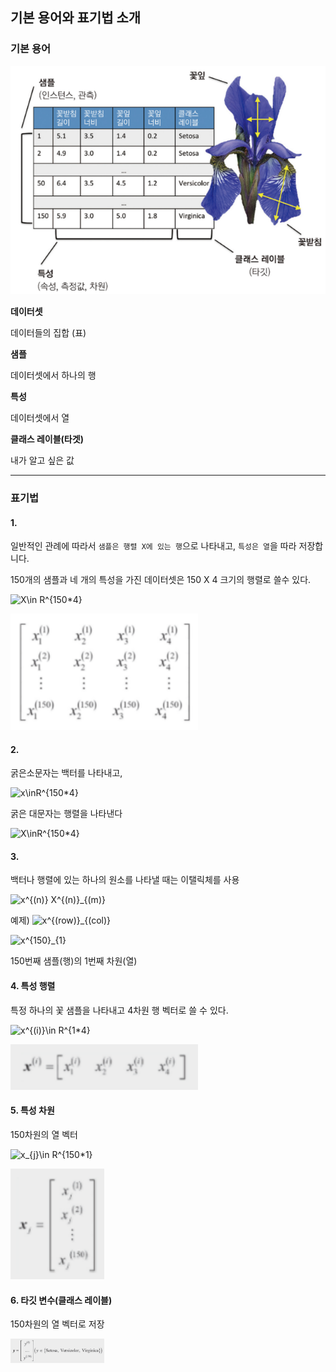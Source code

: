 ## 기본 용어와 표기법 소개

### 기본 용어

<img src="https://github.com/cwadven/Machine_Learning/blob/master/ML/chapter1/img/data_set.PNG" alt="drawing" width="600"/><br>

**데이터셋**

데이터들의 집합 (표)

**샘플**

데이터셋에서 하나의 행

**특성**

데이터셋에서 열

**클래스 레이블(타겟)**

내가 알고 싶은 값

---

### 표기법

#### 1.
일반적인 관례에 따라서 `샘플은 행렬 X에 있는 행`으로 나타내고, `특성은 열`을 따라 저장합니다.

150개의 샘플과 네 개의 특성을 가진 데이터셋은 150 X 4 크기의 행렬로 쓸수 있다.

<img src="https://latex.codecogs.com/svg.latex?X\in R^{150*4}" title="X\in R^{150*4}" /><br>

<img src="https://github.com/cwadven/Machine_Learning/blob/master/ML/chapter1/img/matrix.PNG" alt="drawing" width="300"/><br>

#### 2.
굵은소문자는 백터를 나타내고,

<img src="https://latex.codecogs.com/svg.latex?x\in R^{150*4}" title="x\inR^{150*4}" /><br>

굵은 대문자는 행렬을 나타낸다

<img src="https://latex.codecogs.com/svg.latex?X\in R^{150*4}" title="X\inR^{150*4}" /><br>

#### 3.
백터나 행렬에 있는 하나의 원소를 나타낼 때는 이탤릭체를 사용

<img src="https://latex.codecogs.com/svg.latex?x^{(n)} X^{(n)}_{(m)}" title="x^{(n)} X^{(n)}_{(m)}" /><br>

예제)
<img src="https://latex.codecogs.com/svg.latex?x^{(row)}_{(col)}" title="x^{(row)}_{(col)}" /><br>

<img src="https://latex.codecogs.com/svg.latex?x^{150}_{1}" title="x^{150}_{1}" /><br>

150번째 샘플(행)의 1번째 차원(열)

#### 4. 특성 행렬
특정 하나의 꽃 샘플을 나타내고 4차원 행 벡터로 쓸 수 있다.

<img src="https://latex.codecogs.com/svg.latex?x^{(i)}\in R^{1*4}" title="x^{(i)}\in R^{1*4}" />

<img src="https://github.com/cwadven/Machine_Learning/blob/master/ML/chapter1/img/row.PNG" alt="drawing" width="300"/><br>

#### 5. 특성 차원

150차원의 열 벡터 

<img src="https://latex.codecogs.com/svg.latex?x_{j}\in R^{150*1}" title="x_{j}\in R^{150*1}" /><br>

<img src="https://github.com/cwadven/Machine_Learning/blob/master/ML/chapter1/img/col.PNG" alt="drawing" width="150"/><br>

#### 6. 타깃 변수(클래스 레이블)

150차원의 열 벡터로 저장

<img src="https://github.com/cwadven/Machine_Learning/blob/master/ML/chapter1/img/target.PNG" alt="drawing" width="150"/><br>